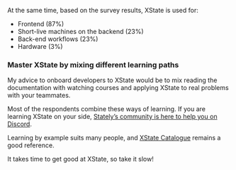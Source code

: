 At the same time, based on the survey results, XState is used for:

- Frontend (87%)
- Short-live machines on the backend (23%)
- Back-end workflows (23%)
- Hardware (3%)

### Master XState by mixing different learning paths

My advice to onboard developers to XState would be to mix reading the documentation with watching courses and applying XState to real problems with your teammates.

Most of the respondents combine these ways of learning. If you are learning XState on your side, [Stately’s community is here to help you on Discord](https://discord.gg/xstate).

Learning by example suits many people, and [XState Catalogue](https://xstate-catalogue.com/) remains a good reference.

It takes time to get good at XState, so take it slow!
